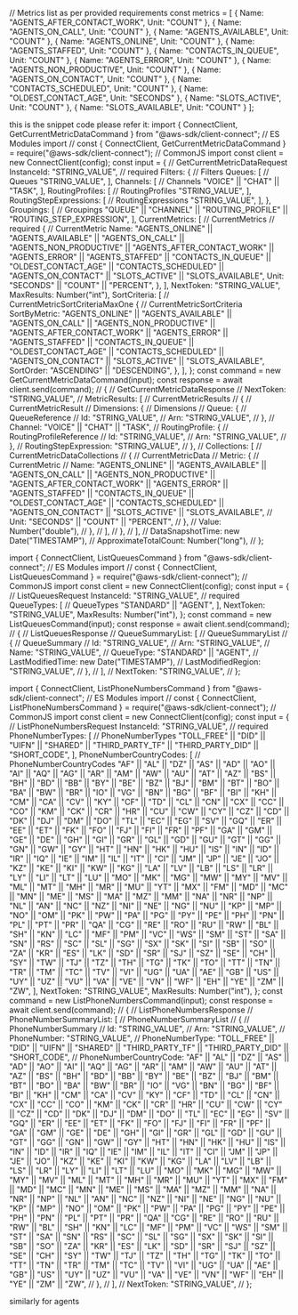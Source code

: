 

// Metrics list as per provided requirements
const metrics = [
  { Name: "AGENTS_AFTER_CONTACT_WORK", Unit: "COUNT" },
  { Name: "AGENTS_ON_CALL", Unit: "COUNT" },
  { Name: "AGENTS_AVAILABLE", Unit: "COUNT" },
  { Name: "AGENTS_ONLINE", Unit: "COUNT" },
  { Name: "AGENTS_STAFFED", Unit: "COUNT" },
  { Name: "CONTACTS_IN_QUEUE", Unit: "COUNT" },
  { Name: "AGENTS_ERROR", Unit: "COUNT" },
  { Name: "AGENTS_NON_PRODUCTIVE", Unit: "COUNT" },
  { Name: "AGENTS_ON_CONTACT", Unit: "COUNT" },
  { Name: "CONTACTS_SCHEDULED", Unit: "COUNT" },
  { Name: "OLDEST_CONTACT_AGE", Unit: "SECONDS" },
  { Name: "SLOTS_ACTIVE", Unit: "COUNT" },
  { Name: "SLOTS_AVAILABLE", Unit: "COUNT" }
];

this is the snippet code please refer it:
import { ConnectClient, GetCurrentMetricDataCommand } from "@aws-sdk/client-connect"; // ES Modules import
// const { ConnectClient, GetCurrentMetricDataCommand } = require("@aws-sdk/client-connect"); // CommonJS import
const client = new ConnectClient(config);
const input = { // GetCurrentMetricDataRequest
  InstanceId: "STRING_VALUE", // required
  Filters: { // Filters
    Queues: [ // Queues
      "STRING_VALUE",
    ],
    Channels: [ // Channels
      "VOICE" || "CHAT" || "TASK",
    ],
    RoutingProfiles: [ // RoutingProfiles
      "STRING_VALUE",
    ],
    RoutingStepExpressions: [ // RoutingExpressions
      "STRING_VALUE",
    ],
  },
  Groupings: [ // Groupings
    "QUEUE" || "CHANNEL" || "ROUTING_PROFILE" || "ROUTING_STEP_EXPRESSION",
  ],
  CurrentMetrics: [ // CurrentMetrics // required
    { // CurrentMetric
      Name: "AGENTS_ONLINE" || "AGENTS_AVAILABLE" || "AGENTS_ON_CALL" || "AGENTS_NON_PRODUCTIVE" || "AGENTS_AFTER_CONTACT_WORK" || "AGENTS_ERROR" || "AGENTS_STAFFED" || "CONTACTS_IN_QUEUE" || "OLDEST_CONTACT_AGE" || "CONTACTS_SCHEDULED" || "AGENTS_ON_CONTACT" || "SLOTS_ACTIVE" || "SLOTS_AVAILABLE",
      Unit: "SECONDS" || "COUNT" || "PERCENT",
    },
  ],
  NextToken: "STRING_VALUE",
  MaxResults: Number("int"),
  SortCriteria: [ // CurrentMetricSortCriteriaMaxOne
    { // CurrentMetricSortCriteria
      SortByMetric: "AGENTS_ONLINE" || "AGENTS_AVAILABLE" || "AGENTS_ON_CALL" || "AGENTS_NON_PRODUCTIVE" || "AGENTS_AFTER_CONTACT_WORK" || "AGENTS_ERROR" || "AGENTS_STAFFED" || "CONTACTS_IN_QUEUE" || "OLDEST_CONTACT_AGE" || "CONTACTS_SCHEDULED" || "AGENTS_ON_CONTACT" || "SLOTS_ACTIVE" || "SLOTS_AVAILABLE",
      SortOrder: "ASCENDING" || "DESCENDING",
    },
  ],
};
const command = new GetCurrentMetricDataCommand(input);
const response = await client.send(command);
// { // GetCurrentMetricDataResponse
//   NextToken: "STRING_VALUE",
//   MetricResults: [ // CurrentMetricResults
//     { // CurrentMetricResult
//       Dimensions: { // Dimensions
//         Queue: { // QueueReference
//           Id: "STRING_VALUE",
//           Arn: "STRING_VALUE",
//         },
//         Channel: "VOICE" || "CHAT" || "TASK",
//         RoutingProfile: { // RoutingProfileReference
//           Id: "STRING_VALUE",
//           Arn: "STRING_VALUE",
//         },
//         RoutingStepExpression: "STRING_VALUE",
//       },
//       Collections: [ // CurrentMetricDataCollections
//         { // CurrentMetricData
//           Metric: { // CurrentMetric
//             Name: "AGENTS_ONLINE" || "AGENTS_AVAILABLE" || "AGENTS_ON_CALL" || "AGENTS_NON_PRODUCTIVE" || "AGENTS_AFTER_CONTACT_WORK" || "AGENTS_ERROR" || "AGENTS_STAFFED" || "CONTACTS_IN_QUEUE" || "OLDEST_CONTACT_AGE" || "CONTACTS_SCHEDULED" || "AGENTS_ON_CONTACT" || "SLOTS_ACTIVE" || "SLOTS_AVAILABLE",
//             Unit: "SECONDS" || "COUNT" || "PERCENT",
//           },
//           Value: Number("double"),
//         },
//       ],
//     },
//   ],
//   DataSnapshotTime: new Date("TIMESTAMP"),
//   ApproximateTotalCount: Number("long"),
// };



import { ConnectClient, ListQueuesCommand } from "@aws-sdk/client-connect"; // ES Modules import
// const { ConnectClient, ListQueuesCommand } = require("@aws-sdk/client-connect"); // CommonJS import
const client = new ConnectClient(config);
const input = { // ListQueuesRequest
  InstanceId: "STRING_VALUE", // required
  QueueTypes: [ // QueueTypes
    "STANDARD" || "AGENT",
  ],
  NextToken: "STRING_VALUE",
  MaxResults: Number("int"),
};
const command = new ListQueuesCommand(input);
const response = await client.send(command);
// { // ListQueuesResponse
//   QueueSummaryList: [ // QueueSummaryList
//     { // QueueSummary
//       Id: "STRING_VALUE",
//       Arn: "STRING_VALUE",
//       Name: "STRING_VALUE",
//       QueueType: "STANDARD" || "AGENT",
//       LastModifiedTime: new Date("TIMESTAMP"),
//       LastModifiedRegion: "STRING_VALUE",
//     },
//   ],
//   NextToken: "STRING_VALUE",
// };

import { ConnectClient, ListPhoneNumbersCommand } from "@aws-sdk/client-connect"; // ES Modules import
// const { ConnectClient, ListPhoneNumbersCommand } = require("@aws-sdk/client-connect"); // CommonJS import
const client = new ConnectClient(config);
const input = { // ListPhoneNumbersRequest
  InstanceId: "STRING_VALUE", // required
  PhoneNumberTypes: [ // PhoneNumberTypes
    "TOLL_FREE" || "DID" || "UIFN" || "SHARED" || "THIRD_PARTY_TF" || "THIRD_PARTY_DID" || "SHORT_CODE",
  ],
  PhoneNumberCountryCodes: [ // PhoneNumberCountryCodes
    "AF" || "AL" || "DZ" || "AS" || "AD" || "AO" || "AI" || "AQ" || "AG" || "AR" || "AM" || "AW" || "AU" || "AT" || "AZ" || "BS" || "BH" || "BD" || "BB" || "BY" || "BE" || "BZ" || "BJ" || "BM" || "BT" || "BO" || "BA" || "BW" || "BR" || "IO" || "VG" || "BN" || "BG" || "BF" || "BI" || "KH" || "CM" || "CA" || "CV" || "KY" || "CF" || "TD" || "CL" || "CN" || "CX" || "CC" || "CO" || "KM" || "CK" || "CR" || "HR" || "CU" || "CW" || "CY" || "CZ" || "CD" || "DK" || "DJ" || "DM" || "DO" || "TL" || "EC" || "EG" || "SV" || "GQ" || "ER" || "EE" || "ET" || "FK" || "FO" || "FJ" || "FI" || "FR" || "PF" || "GA" || "GM" || "GE" || "DE" || "GH" || "GI" || "GR" || "GL" || "GD" || "GU" || "GT" || "GG" || "GN" || "GW" || "GY" || "HT" || "HN" || "HK" || "HU" || "IS" || "IN" || "ID" || "IR" || "IQ" || "IE" || "IM" || "IL" || "IT" || "CI" || "JM" || "JP" || "JE" || "JO" || "KZ" || "KE" || "KI" || "KW" || "KG" || "LA" || "LV" || "LB" || "LS" || "LR" || "LY" || "LI" || "LT" || "LU" || "MO" || "MK" || "MG" || "MW" || "MY" || "MV" || "ML" || "MT" || "MH" || "MR" || "MU" || "YT" || "MX" || "FM" || "MD" || "MC" || "MN" || "ME" || "MS" || "MA" || "MZ" || "MM" || "NA" || "NR" || "NP" || "NL" || "AN" || "NC" || "NZ" || "NI" || "NE" || "NG" || "NU" || "KP" || "MP" || "NO" || "OM" || "PK" || "PW" || "PA" || "PG" || "PY" || "PE" || "PH" || "PN" || "PL" || "PT" || "PR" || "QA" || "CG" || "RE" || "RO" || "RU" || "RW" || "BL" || "SH" || "KN" || "LC" || "MF" || "PM" || "VC" || "WS" || "SM" || "ST" || "SA" || "SN" || "RS" || "SC" || "SL" || "SG" || "SX" || "SK" || "SI" || "SB" || "SO" || "ZA" || "KR" || "ES" || "LK" || "SD" || "SR" || "SJ" || "SZ" || "SE" || "CH" || "SY" || "TW" || "TJ" || "TZ" || "TH" || "TG" || "TK" || "TO" || "TT" || "TN" || "TR" || "TM" || "TC" || "TV" || "VI" || "UG" || "UA" || "AE" || "GB" || "US" || "UY" || "UZ" || "VU" || "VA" || "VE" || "VN" || "WF" || "EH" || "YE" || "ZM" || "ZW",
  ],
  NextToken: "STRING_VALUE",
  MaxResults: Number("int"),
};
const command = new ListPhoneNumbersCommand(input);
const response = await client.send(command);
// { // ListPhoneNumbersResponse
//   PhoneNumberSummaryList: [ // PhoneNumberSummaryList
//     { // PhoneNumberSummary
//       Id: "STRING_VALUE",
//       Arn: "STRING_VALUE",
//       PhoneNumber: "STRING_VALUE",
//       PhoneNumberType: "TOLL_FREE" || "DID" || "UIFN" || "SHARED" || "THIRD_PARTY_TF" || "THIRD_PARTY_DID" || "SHORT_CODE",
//       PhoneNumberCountryCode: "AF" || "AL" || "DZ" || "AS" || "AD" || "AO" || "AI" || "AQ" || "AG" || "AR" || "AM" || "AW" || "AU" || "AT" || "AZ" || "BS" || "BH" || "BD" || "BB" || "BY" || "BE" || "BZ" || "BJ" || "BM" || "BT" || "BO" || "BA" || "BW" || "BR" || "IO" || "VG" || "BN" || "BG" || "BF" || "BI" || "KH" || "CM" || "CA" || "CV" || "KY" || "CF" || "TD" || "CL" || "CN" || "CX" || "CC" || "CO" || "KM" || "CK" || "CR" || "HR" || "CU" || "CW" || "CY" || "CZ" || "CD" || "DK" || "DJ" || "DM" || "DO" || "TL" || "EC" || "EG" || "SV" || "GQ" || "ER" || "EE" || "ET" || "FK" || "FO" || "FJ" || "FI" || "FR" || "PF" || "GA" || "GM" || "GE" || "DE" || "GH" || "GI" || "GR" || "GL" || "GD" || "GU" || "GT" || "GG" || "GN" || "GW" || "GY" || "HT" || "HN" || "HK" || "HU" || "IS" || "IN" || "ID" || "IR" || "IQ" || "IE" || "IM" || "IL" || "IT" || "CI" || "JM" || "JP" || "JE" || "JO" || "KZ" || "KE" || "KI" || "KW" || "KG" || "LA" || "LV" || "LB" || "LS" || "LR" || "LY" || "LI" || "LT" || "LU" || "MO" || "MK" || "MG" || "MW" || "MY" || "MV" || "ML" || "MT" || "MH" || "MR" || "MU" || "YT" || "MX" || "FM" || "MD" || "MC" || "MN" || "ME" || "MS" || "MA" || "MZ" || "MM" || "NA" || "NR" || "NP" || "NL" || "AN" || "NC" || "NZ" || "NI" || "NE" || "NG" || "NU" || "KP" || "MP" || "NO" || "OM" || "PK" || "PW" || "PA" || "PG" || "PY" || "PE" || "PH" || "PN" || "PL" || "PT" || "PR" || "QA" || "CG" || "RE" || "RO" || "RU" || "RW" || "BL" || "SH" || "KN" || "LC" || "MF" || "PM" || "VC" || "WS" || "SM" || "ST" || "SA" || "SN" || "RS" || "SC" || "SL" || "SG" || "SX" || "SK" || "SI" || "SB" || "SO" || "ZA" || "KR" || "ES" || "LK" || "SD" || "SR" || "SJ" || "SZ" || "SE" || "CH" || "SY" || "TW" || "TJ" || "TZ" || "TH" || "TG" || "TK" || "TO" || "TT" || "TN" || "TR" || "TM" || "TC" || "TV" || "VI" || "UG" || "UA" || "AE" || "GB" || "US" || "UY" || "UZ" || "VU" || "VA" || "VE" || "VN" || "WF" || "EH" || "YE" || "ZM" || "ZW",
//     },
//   ],
//   NextToken: "STRING_VALUE",
// };

similarly for agents

